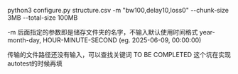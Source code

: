 python3 configure.py structure.csv -m "bw100,delay10,loss0" --chunk-size 3MB --total-size 100MB

-m 后面指定的参数即是储存文件夹的名字，不输入默认使用时间格式 year-month-day, HOUR-MINUTE-SECOND (eg. 2025-06-09, 00:00:00)

传输的文件路径还没有输入，可以查找关键词 TO BE COMPLETED
这个坑在实现autotest的时候再填
